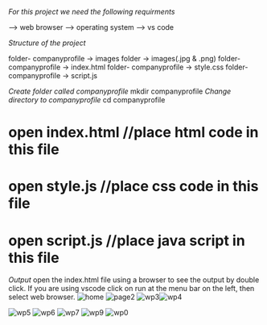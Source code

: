 *For this project we need the following requirments*
  
--> web browser
--> operating system
--> vs code

*Structure of the project*

folder- companyprofile -> images folder -> images(.jpg & .png) 
folder- companyprofile -> index.html
folder- companyprofile -> style.css
folder- companyprofile -> script.js

*Create folder called companyprofile*
mkdir companyprofile
*Change directory to companyprofile*
cd companyprofile

# open index.html //place html code in this file
# open style.js //place css code in this file
# open script.js //place java script in this file


*Output*
 open the index.html file using a browser to see the output by double click.
If you are using vscode click on run at the menu bar on the left, then select web browser.
![home](https://github.com/arunkumar-30/20KT1A0593-ARUNKUMAR/assets/113409292/967ba4ea-abaa-48c5-aae5-7120ecc8bc2b)
![page2](https://github.com/arunkumar-30/20KT1A0593-ARUNKUMAR/assets/113409292/1ac37266-cc39-4856-97dd-4aec4a77d12f)
![wp3](https://github.com/arunkumar-30/20KT1A0593-ARUNKUMAR/assets/113409292/7e8cb7d9-1da9-466a-b7c5-e95bb3830663)![wp4](https://github.com/arunkumar-30/20KT1A0593-ARUNKUMAR/assets/113409292/2d0e965f-11d8-4614-88cf-307d1b84ea0a)

![wp5](https://github.com/arunkumar-30/20KT1A0593-ARUNKUMAR/assets/113409292/e177e974-59e2-423a-b59a-925105032298)
![wp6](https://github.com/arunkumar-30/20KT1A0593-ARUNKUMAR/assets/113409292/ce1a97c2-a19f-48fe-a154-9fcd09bb823a)
![wp7](https://github.com/arunkumar-30/20KT1A0593-ARUNKUMAR/assets/113409292/16914c84-4229-4497-9075-a4ecb55f46f2)
![wp9](https://github.com/arunkumar-30/20KT1A0593-ARUNKUMAR/assets/113409292/5cf3b45d-34f8-4f66-9613-6fa57b010dd6)
![wp0](https://github.com/arunkumar-30/20KT1A0593-ARUNKUMAR/assets/113409292/849af679-769b-4a66-a213-145db4bf4c91)
